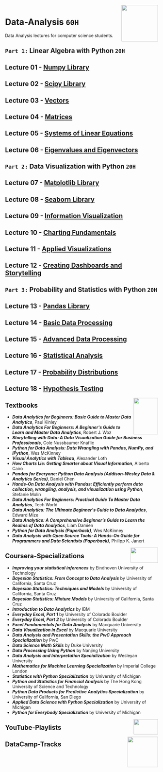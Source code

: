 <img align="right" width="120" height="120" src="https://github.com/cs-MohamedAyman/Computer-Science-Textbooks/blob/master/logos/data-analysis.jpg">

# Data-Analysis `60H`
Data Analysis lectures for computer science students.

## `Part 1:` Linear Algebra with Python `20H`

## Lecture 01 - [Numpy Library](https://github.com/cs-MohamedAyman/Data-Analysis/tree/master/Lecture-01-Numpy-Library)
## Lecture 02 - [Scipy Library](https://github.com/cs-MohamedAyman/Data-Analysis/tree/master/Lecture-02-Scipy-Library)
## Lecture 03 - [Vectors](https://github.com/cs-MohamedAyman/Data-Analysis/blob/master/Lecture-03-Vectors)
## Lecture 04 - [Matrices](https://github.com/cs-MohamedAyman/Data-Analysis/tree/master/Lecture-04-Matrices)
## Lecture 05 - [Systems of Linear Equations](https://github.com/cs-MohamedAyman/Data-Analysis/tree/master/Lecture-05-Systems-of-Linear-Equations)
## Lecture 06 - [Eigenvalues and Eigenvectors](https://github.com/cs-MohamedAyman/Data-Analysis/tree/master/Lecture-06-Eigenvalues-and-Eigenvectors)

## `Part 2:` Data Visualization with Python `20H`

## Lecture 07 - [Matplotlib Library](https://github.com/cs-MohamedAyman/Data-Analysis/tree/master/Lecture-07-Matplotlib-Library)
## Lecture 08 - [Seaborn Library](https://github.com/cs-MohamedAyman/Data-Analysis/tree/master/Lecture-08-Seaborn-Library)
## Lecture 09 - [Information Visualization](https://github.com/cs-MohamedAyman/Data-Analysis/tree/master/Lecture-09-Information-Visualization)
## Lecture 10 - [Charting Fundamentals](https://github.com/cs-MohamedAyman/Data-Analysis/tree/master/Lecture-10-Charting-Fundamentals)
## Lecture 11 - [Applied Visualizations](https://github.com/cs-MohamedAyman/Data-Analysis/blob/master/Lecture-11-Applied-Visualizations)
## Lecture 12 - [Creating Dashboards and Storytelling](https://github.com/cs-MohamedAyman/Data-Analysis/tree/master/Lecture-12-Creating-Dashboards-and-Storytelling)

## `Part 3:` Probability and Statistics with Python `20H`

## Lecture 13 - [Pandas Library](https://github.com/cs-MohamedAyman/Data-Analysis/tree/master/Lecture-13-Pandas-Library)
## Lecture 14 - [Basic Data Processing](https://github.com/cs-MohamedAyman/Data-Analysis/tree/master/Lecture-14-Basic-Data-Processing)
## Lecture 15 - [Advanced Data Processing](https://github.com/cs-MohamedAyman/Data-Analysis/tree/master/Lecture-15-Advanced-Data-Processing)
## Lecture 16 - [Statistical Analysis](https://github.com/cs-MohamedAyman/Data-Analysis/tree/master/Lecture-16-Statistical-Analysis)
## Lecture 17 - [Probability Distributions](https://github.com/cs-MohamedAyman/Data-Analysis/tree/master/Lecture-17-Probability-Distributions)
## Lecture 18 - [Hypothesis Testing](https://github.com/cs-MohamedAyman/Data-Analysis/tree/master/Lecture-18-Hypothesis-Testing)

<img align="right" width="80" height="120" src="https://github.com/cs-MohamedAyman/Computer-Science-Textbooks/blob/master/logos/textbooks.jpg">

## Textbooks

* ***Data Analytics for Beginners: Basic Guide to Master Data Analytics***, Paul Kinley
* ***Data Analytics For Beginners: A Beginner's Guide to Learn and Master Data Analytics***, Robert J. Woz
* ***Storytelling with Data: A Data Visualization Guide for Business Professionals***, Cole Nussbaumer Knaflic
* ***Python for Data Analysis: Data Wrangling with Pandas, NumPy, and IPython***, Wes McKinney
* ***Visual Analytics with Tableau***, Alexander Loth
* ***How Charts Lie: Getting Smarter about Visual Information***, Alberto Cairo
* ***Pandas for Everyone: Python Data Analysis (Addison-Wesley Data & Analytics Series)***, Daniel Chen
* ***Hands-On Data Analysis with Pandas: Efficiently perform data collection, wrangling, analysis, and visualization using Python***, Stefanie Molin
* ***Data Analytics For Beginners: Practical Guide To Master Data Analytics***, Tech World
* ***Data Analytics: The Ultimate Beginner's Guide to Data Analytics***, Edward Mize
* ***Data Analytics: A Comprehensive Beginner’s Guide to Learn the Realms of Data Analytics***, Liam Damien
* ***Python for Data Analysis (Paperback)***, Wes McKinney
* ***Data Analysis with Open Source Tools: A Hands-On Guide for Programmers and Data Scientists (Paperback)***, Philipp K. Janert

<img align="right" width="90" height="50" src="https://github.com/cs-MohamedAyman/Coursera-Specializations/blob/master/organizations-logos/coursera.jpg">

## Coursera-Specializations

* ***Improving your statistical inferences*** by Eindhoven University of Technology
* ***Bayesian Statistics: From Concept to Data Analysis*** by University of California, Santa Cruz
* ***Bayesian Statistics: Techniques and Models*** by University of California, Santa Cruz
* ***Bayesian Statistics: Mixture Models*** by University of California, Santa Cruz
* ***Introduction to Data Analytics*** by IBM
* ***Everyday Excel, Part 1*** by University of Colorado Boulder
* ***Everyday Excel, Part 2*** by University of Colorado Boulder
* ***Excel Fundamentals for Data Analysis*** by Macquarie University
* ***Data Visualization in Excel*** by Macquarie University
* ***Data Analysis and Presentation Skills: the PwC Approach Specialization*** by PwC
* ***Data Science Math Skills*** by Duke University
* ***Data Processing Using Python*** by Nanjing University
* ***Data Analysis and Interpretation Specialization*** by Wesleyan University
* ***Mathematics for Machine Learning Specialization*** by Imperial College London
* ***Statistics with Python Specialization*** by University of Michigan
* ***Python and Statistics for Financial Analysis*** by The Hong Kong University of Science and Technology
* ***Python Data Products for Predictive Analytics Specialization*** by University of California, San Diego
* ***Applied Data Science with Python Specialization*** by University of Michigan
* ***Python for Everybody Specialization*** by University of Michigan

<img align="right" width="80" height="50" src="https://github.com/cs-MohamedAyman/YouTube-Playlists/blob/master/organizations-logos/youtube.jpg">

## YouTube-Playlists

<img align="right" width="100" height="100" src="https://github.com/cs-MohamedAyman/DataCamp-Tracks/blob/master/organizations-logos/datacamp.jpg">

## DataCamp-Tracks
